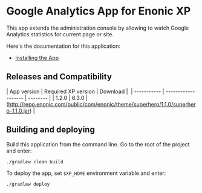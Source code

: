 # Google Analytics App for Enonic XP

This app extends the administration console by allowing to watch
Google Analytics statistics for current page or site.

Here's the documentation for this application:

* [Installing the App](docs/installing.md)


## Releases and Compatibility

| App version | Required XP version | Download | 
| ----------- | ------------------- | -------- |
| 1.2.0 | 6.3.0 | (http://repo.enonic.com/public/com/enonic/theme/superhero/1.1.0/superhero-1.1.0.jar) |

## Building and deploying

Build this application from the command line. Go to the root of the project and enter:

    ./gradlew clean build

To deploy the app, set `$XP_HOME` environment variable and enter:

    ./gradlew deploy
